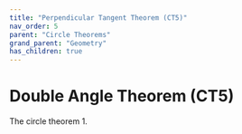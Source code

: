 ```yaml
---
title: "Perpendicular Tangent Theorem (CT5)"
nav_order: 5
parent: "Circle Theorems"
grand_parent: "Geometry"
has_children: true
---
```


# Double Angle Theorem (CT5)

The circle theorem 1.